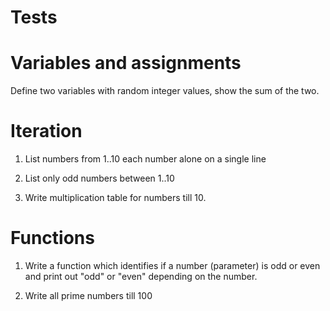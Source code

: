 # Tests

# Variables and assignments

Define two variables with random integer values, show the sum of the two.

# Iteration

1. List numbers from 1..10 each number alone on a single line

2. List only odd numbers between 1..10

3. Write multiplication table for numbers till 10.

# Functions

1. Write a function which identifies if a number (parameter) is odd or even
and print out "odd" or "even" depending on the number.

2. Write all prime numbers till 100
